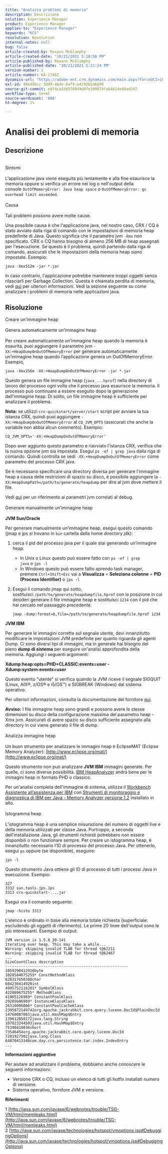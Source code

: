 ```yaml
---
title: "Analizza problemi di memoria"
description: Descrizione
solution: Experience Manager
product: Experience Manager
applies-to: "Experience Manager"
keywords: "KCS"
resolution: Resolution
internal-notes: null
bug: false
article-created-by: Roxann McGlumphy
article-created-date: "10/21/2021 5:18:56 PM"
article-published-by: Roxann McGlumphy
article-published-date: "10/21/2021 5:21:24 PM"
version-number: 1
article-number: KA-17482
dynamics-url: "https://adobe-ent.crm.dynamics.com/main.aspx?forceUCI=1&pagetype=entityrecord&etn=knowledgearticle&id=ef6bccf5-9232-ec11-b6e5-000d3a5ba97a"
exl-id: 48e49bcc-3d49-464e-8af9-e4292b1d6899
source-git-commit: e8f4ca2dd578944d4fe399074fab461de88ad247
workflow-type: tm+mt
source-wordcount: '888'
ht-degree: 1%

---
```


# Analisi dei problemi di memoria

## Descrizione

<br>Sintomi<br><br>
L&#39;applicazione java viene eseguita più lentamente e alla fine esaurisce la memoria oppure si verifica un errore nei log o nell&#39;output della console `OutOfMemoryError: Java heap space` o `OutOfMemoryError: gc overhead limit exceeded`.
<br><br>Causa<br><br>
Tali problemi possono avere molte cause.

Una possibile causa è che l&#39;applicazione java, nel nostro caso, CRX / CQ è stato avviato dalla riga di comando con le impostazioni di memoria heap predefinite di Java. Questo significa che il parametro jvm `-Xmx` non specificato. CRX o CQ hanno bisogno di almeno 256 MB di heap assegnati per l&#39;esecuzione. Se questo è il problema, quindi partendo dalla riga di comando, assicurati che le impostazioni della memoria heap siano impostate. Esempio:


```
java -Xmx512m -jar *.jar
```


In caso contrario, l&#39;applicazione potrebbe mantenere troppi oggetti senza rilasciarli per Garbage Collection. Questa è chiamata perdita di memoria, vedi [qui](http://java.sun.com/javase/6/webnotes/trouble/TSG-VM/html/memleaks.html) per ulteriori informazioni. Vedi la sezione seguente su come analizzare i problemi di memoria nelle applicazioni java.


## Risoluzione

Creare un’immagine heap<br><br>Genera automaticamente un’immagine heap<br><br>
Per creare automaticamente un’immagine heap quando la memoria è esaurita, puoi aggiungere il parametro jvm `-XX:+HeapDumpOnOutOfMemoryError` per generare automaticamente un’immagine heap quando l’applicazione genera un OutOfMemoryError. Esempio,


```
java -Xmx256m -XX:+HeapDumpOnOutOfMemoryError -jar *.jar
```


Questo genera un file immagine heap (`java_...hprof`) nella directory di lavoro del processo ogni volta che il processo java esaurisce la memoria. Il processo può continuare a essere eseguito dopo la generazione dell’immagine heap. Di solito, un file immagine heap è sufficiente per analizzare il problema.

<b>Nota:</b> se utilizzi `crx-quickstart/server/start` script per avviare la tua istanza CRX, quindi puoi aggiungere `-XX:+HeapDumpOnOutOfMemoryError` al `CQ_JVM_OPTS` (assicurati che anche la variabile non abbia alcun commento). Esempio:


```
CQ_JVM_OPTS='-XX:+HeapDumpOnOutOfMemoryError'
```


Dopo aver aggiunto questo parametro e riavviato l&#39;istanza CRX, verifica che la nuova opzione jvm sia impostata. Esegui `ps -ef | grep java` dalla riga di comando. Quindi controlla se vedi `-XX:+HeapDumpOnOutOfMemoryError` come parametro del processo CRX java.

Se è necessario specificare una directory diversa per generare l&#39;immagine heap a causa delle restrizioni di spazio su disco, è possibile aggiungere la `-XX:HeapDumpPath=/path/to/generate/heapdump` per dire al jvm dove mettere il file.

Vedi [qui](http://java.sun.com/javase/technologies/hotspot/vmoptions.jsp#DebuggingOptions) per un riferimento ai parametri jvm correlati al debug.
<br><br>Generare manualmente un’immagine heap<br><br>
<b>JVM Sun/Oracle</b>

Per generare manualmente un’immagine heap, esegui questo comando (jmap e jps si trovano in `bin` cartella della home directory jdk):

1. cerca il pid del processo java per il quale stai generando un’immagine heap.
   - In Unix o Linux questo può essere fatto con `ps -ef | grep java` o `jps -l`
   - In Windows questo può essere fatto aprendo task manager, premere `Ctrl+Shift+Esc` vai a <b>Visualizza</b> = <b>Seleziona colonne</b> = <b>PID (Process Identifier)</b> o `jps -l`
2. Esegui il comando jmap qui sotto, sostituisci `/path/to/generate/heapdumpfile.hprof` con la posizione in cui desideri generare il file immagine heap e sostituisci `1234` con il pid che hai cercato nel passaggio precedente.

   ```
   jmap -dump:format=b,file=/path/to/generate/heapdumpfile.hprof 1234
   ```


<b>JVM IBM</b>

Per generare le immagini corrette sul segnale utente, devi innanzitutto modificare le impostazioni JVM predefinite per quanto riguarda gli agenti Dump. Ci sono diversi tipi di immagini, ma in generale hai bisogno del pieno <b>dump di sistema</b> per eseguire un&#39;analisi approfondita della memoria. Aggiungi i seguenti argomenti:

<b>Xdump:heap:opts=PHD+CLASSIC:events=user -Xdump:system:events=user</b>

Questo evento &quot;utente&quot; si verifica quando la JVM riceve il segnale SIGQUIT (Linux, AIX®, z/OS® e i5/OS™) o SIGBREAK (Windows) dal sistema operativo.

Per ulteriori informazioni, consulta la documentazione del fornitore [qui](http://pic.dhe.ibm.com/infocenter/java7sdk/v7r0/index.jsp?topic=%2Fcom.ibm.java.aix.70.doc%2Fdiag%2Fpreface%2Fchanges_70%2Foverview_gc.html).

<b>Avviso:</b> I file immagine heap sono grandi e possono avere le stesse dimensioni su disco della configurazione massima del parametro heap -Xmx jvm. Assicurati di avere spazio su disco sufficiente assegnato alla directory in cui viene generato il file di dump.
<br><br>Analizza immagine heap<br><br>
Un buon strumento per analizzare le immagini heap è EclipseMAT (Eclipse Memory Analyzer): [http://www.eclipse.org/mat/](http://www.eclipse.org/mat/)

Questo strumento non può analizzare <b>JVM IBM</b> immagini generate. Per quelle, ci sono diverse possibilità. [IBM HeapAnalyzer](https://www.ibm.com/developerworks/community/groups/service/html/communityview?communityUuid=4544bafe-c7a2-455f-9d43-eb866ea60091) andrà bene per le immagini heap in formato PHD o classico.

Per un&#39;analisi completa dell&#39;immagine di sistema, utilizza il [Workbench Assistente all’assistenza per IBM](http://www-01.ibm.com/software/support/isa/) con [Strumenti di monitoraggio e diagnostica di IBM per Java - Memory Analyzer versione 1.2](http://www.ibm.com/developerworks/java/jdk/tools/memoryanalyzer/) installato in alto.
<br><br>Istogramma heap<br><br>
L’istogramma heap è una semplice misurazione del numero di oggetti live e della memoria utilizzati per classe Java. Purtroppo, a seconda dell&#39;installazione Java, gli strumenti richiesti potrebbero non essere disponibili o non funzionare sempre. Per creare un istogramma heap, è innanzitutto necessario l’ID di processo del processo Java. Per ottenerlo, esegui `ps` oppure (se disponibile), eseguire:


```
jps -l
```


Questo strumento Java ottiene gli ID di processo di tutti i processi Java in esecuzione. Esempio:


```
327 
3332 sun.tools.jps.Jps
3313 crx-quickstart-....jar
```


Esegui ora il comando seguente:


```
jmap -histo 3313
```


L&#39;elenco è ordinato in base alla memoria totale richiesta (superficiale: escludendo gli oggetti di riferimento). Le prime 20 linee dell&#39;output sono le più interessanti. Esempio di output:


```
JVM version is 1.5.0_20-141
Iterating over heap. This may take a while...
Warning: skipping invalid TLAB for thread t@62211
Warning: skipping invalid TLAB for thread t@62467
...
SizeCountClass description
-------------------------------------------------------
1059290412916byte
1028584075255* ConstMethodKlass
628317658388char
604230414928int
4995752116201* SymbolKlass
422089675255* MethodKlass
41965126969* ConstantPoolKlass
29285606969* InstanceKlassKlass
26310086066* ConstantPoolCacheKlass
2395872149742org.apache.jackrabbit.core.query.lucene.DocId$PlainDocId
14760087003java.util.HashMap$Entry
139612858172java.lang.String
107023244593java.util.HashMap$Entry
75398410036short
73546454org.apache.jackrabbit.core.query.lucene.DocId
7201927502java.lang.Class
64070413348com.day.crx.persistence.tar.index.IndexEntry
...
```


<b>Informazioni aggiuntive</b>

Per aiutare ad analizzare il problema, dobbiamo anche conoscere le seguenti informazioni:

- Versione CRX o CQ, incluso un elenco di tutti gli hotfix installati numero di versione.
- Sistema operativo, fornitore JVM e versione.


<b>Riferimenti</b>

1 [http://java.sun.com/javase/6/webnotes/trouble/TSG-VM/html/memleaks.html](http://java.sun.com/javase/6/webnotes/trouble/TSG-VM/html/memleaks.html)
2 [http://java.sun.com/javase/technologies/hotspot/vmoptions.jsp#DebuggingOptions](http://java.sun.com/javase/technologies/hotspot/vmoptions.jsp#DebuggingOptions)
